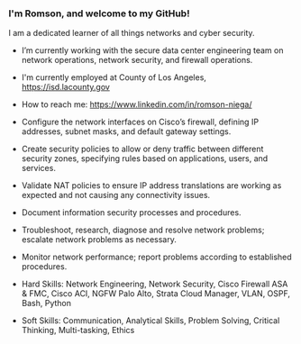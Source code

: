 ### I'm Romson, and welcome to my GitHub!

I am a dedicated learner of all things networks and cyber security. 

- I’m currently working with the secure data center engineering team on network operations, network security, and firewall operations. 
- I'm currently employed at County of Los Angeles, https://isd.lacounty.gov
- How to reach me: https://www.linkedin.com/in/romson-niega/

- Configure the network interfaces on Cisco’s firewall, defining IP addresses, subnet masks, and default gateway settings. 
- Create security policies to allow or deny traffic between different security zones, specifying rules based on applications, users, and services. 
 - Validate NAT policies to ensure IP address translations are working as expected and not causing any connectivity issues. 
- Document information security processes and procedures.
- Troubleshoot, research, diagnose and resolve network problems; escalate network problems as necessary.
 - Monitor network performance; report problems according to established procedures.
  
- Hard Skills: Network Engineering, Network Security, Cisco Firewall ASA & FMC, Cisco ACI, NGFW Palo Alto, Strata Cloud Manager, VLAN, OSPF, Bash, Python
- Soft Skills: Communication, Analytical Skills, Problem Solving, Critical Thinking, Multi-tasking, Ethics
<!--
**Romson-Niega/romson-niega** is a ✨ _special_ ✨ repository because its `README.md` (this file) appears on your GitHub profile.

Here are some ideas to get you started:

- 🔭 I’m currently working on ...
- 🌱 I’m currently learning ...
- 👯 I’m looking to collaborate on ...
- 🤔 I’m looking for help with ...
- 💬 Ask me about ...
- 📫 How to reach me: ...
- 😄 Pronouns: ...
- ⚡ Fun fact: ...
-->
